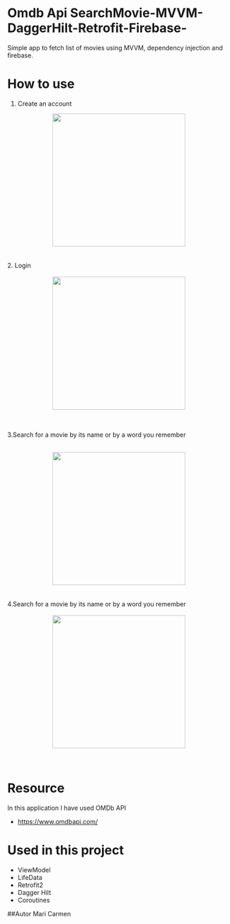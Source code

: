 # Omdb Api SearchMovie-MVVM-DaggerHilt-Retrofit-Firebase-
Simple app to fetch list of movies using MVVM, dependency injection and firebase.

# How to use
1. Create an account
<div align="center"><img width="300px" src="https://github.com/MariCarmen1991/SearchMovie-MVVM-DaggerHilt-Retrofit-Firebase-/blob/main/app/src/main/res/drawable/Screenshot_20220405_171708.png" /> </div>
    <br></br>
2. Login
  <br></br>
<div align="center"><img width="300px" src="https://github.com/MariCarmen1991/SearchMovie-MVVM-DaggerHilt-Retrofit-Firebase-/blob/main/app/src/main/res/drawable/Screenshot_20220405_171756.png" /> </div>
  <br></br>
  
3.Search for a movie by its name or by a word you remember
  <br></br>
<div align="center"><img width="300px" src="https://github.com/MariCarmen1991/SearchMovie-MVVM-DaggerHilt-Retrofit-Firebase-/blob/main/app/src/main/res/drawable/Screenshot_20220405_171934.png" /> </div>
  <br></br>
4.Search for a movie by its name or by a word you remember
  <br></br>
<div align="center"><img width="300px" src="https://github.com/MariCarmen1991/SearchMovie-MVVM-DaggerHilt-Retrofit-Firebase-/blob/main/app/src/main/res/drawable/Screenshot_20220405_171956.png" /> </div>
  <br></br>

# Resource
In this application I have used OMDb API 
- https://www.omdbapi.com/

# Used in this project
- ViewModel
- LifeData
- Retrofit2
- Dagger Hilt
- Coroutines

##Autor
Mari Carmen <mcDev>


